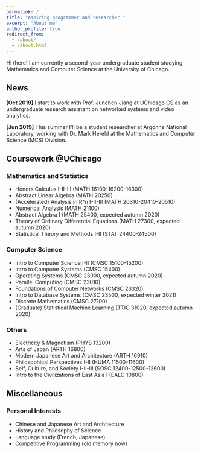 ```yaml
---
permalink: /
title: "Aspiring programmer and researcher."
excerpt: "About me"
author_profile: true
redirect_from: 
  - /about/
  - /about.html
---
```


Hi there! I am currently a second-year undergraduate student studying Mathematics and Computer Science at the University of Chicago. 

## News
**[Oct 2019]** I start to work with Prof. Junchen Jiang at UChicago CS as an undergraduate research assistant on networked systems and video analytics.

**[Jun 2019]** This summer I'll be a student researcher at Argonne National Laboratory, working with Dr. Mark Hereld at the Mathematics and Computer Science (MCS) Division.

## Coursework @UChicago
### Mathematics and Statistics
* Honors Calculus I-II-III (MATH 16100-16200-16300)<br />
* Abstract Linear Algebra (MATH 20250)<br />
* (Accelerated) Analysis in R^n I-II-III (MATH 20310-20410-20510)<br />
* Numerical Analysis (MATH 21100)<br />
* Abstract Algebra I (MATH 25400, expected autumn 2020)<br />
* Theory of Ordinary Differential Equations (MATH 27300, expected autumn 2020)<br />
* Statistical Theory and Methods I-II (STAT 24400-24500)

### Computer Science
* Intro to Computer Science I-II (CMSC 15100-15200)<br />
* Intro to Computer Systems (CMSC 15400)<br />
* Operating Systems (CMSC 23000, expected autumn 2020)<br />
* Parallel Computing (CMSC 23010)<br />
* Foundations of Computer Networks (CMSC 23320)<br />
* Intro to Database Systems (CMSC 23500, expected winter 2021)<br />
* Discrete Mathematics (CMSC 27100)
* (Graduate) Statistical Machine Learning (TTIC 31020, expected autumn 2020)

### Others
* Electricity & Magnetism (PHYS 13200)<br />
* Arts of Japan (ARTH 16800)<br />
* Modern Japanese Art and Architecture (ARTH 16910)<br />
* Philosophical Perspectives I-II (HUMA 11500-11600)<br />
* Self, Culture, and Society I-II-III (SOSC 12400-12500-12600)<br />
* Intro to the Civilizations of East Asia I (EALC 10800)

## Miscellaneous
### Personal Interests
* Chinese and Japanese Art and Architecture
* History and Philosophy of Science
* Language study (French, Japanese)
* Competitive Programming (old memory now)
